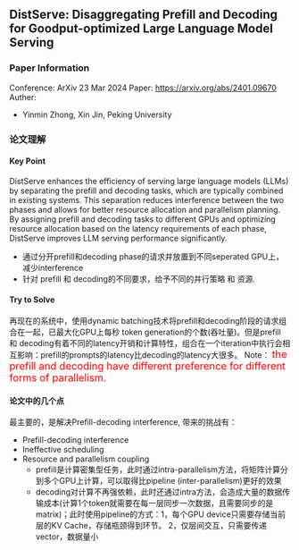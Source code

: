 ## DistServe: Disaggregating Prefill and Decoding for Goodput-optimized Large Language Model Serving

### Paper Information
Conference: ArXiv 23 Mar 2024
Paper: https://arxiv.org/abs/2401.09670
Auther: 
- Yinmin Zhong, Xin Jin, Peking University


### 论文理解
#### Key Point 
DistServe enhances the efficiency of serving large language models (LLMs) by separating the prefill and decoding tasks, which are typically combined in existing systems. This separation reduces interference between the two phases and allows for better resource allocation and parallelism planning. By assigning prefill and decoding tasks to different GPUs and optimizing resource allocation based on the latency requirements of each phase, DistServe improves LLM serving performance significantly.
- 通过分开prefill和decoding phase的请求并放置到不同seperated GPU上，减少interference
- 针对 prefill 和 decoding的不同要求，给予不同的并行策略 和 资源.


#### Try to Solve
再现在的系统中，使用dynamic batching技术将prefill和decoding阶段的请求组合在一起，已最大化GPU上每秒 token generation的个数(吞吐量)。但是prefill 和 decoding有着不同的latency开销和计算特性，组合在一个iteration中执行会相互影响：prefill的prompts的latency比decoding的latency大很多。
Note：
<font color=red size=4> the prefill and decoding have different preference for different forms of parallelism. </font>


#### 论文中的几个点
最主要的，是解决Prefill-decoding interference, 带来的挑战有：

- Prefill-decoding interference
- Ineffective scheduling
- Resource and parallelism coupling
  - prefill是计算密集型任务，此时通过intra-parallelism方法，将矩阵计算分到多个GPU上计算，可以取得比pipeline (inter-parallelism)更好的效果
  - decoding对计算不再强依赖，此时还通过intra方法，会造成大量的数据传输成本(计算1个token就需要在每一层同步一次数据，且需要同步的是matrix)；此时使用pipeline的方式：1，每个GPU device只需要存储当前层的KV Cache，存储瓶颈得到环节。 2，仅层间交互，只需要传递vector，数据量小